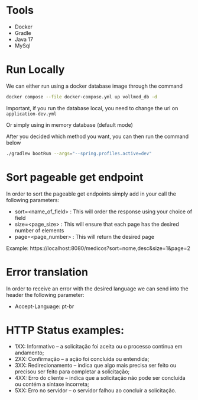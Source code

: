 # Tools

- Docker
- Gradle
- Java 17
- MySql

# Run Locally

We can either run using a docker database image through the command

```BASH
docker compose --file docker-compose.yml up vollmed_db -d
```
Important, if you run the database local, you need to change the url on `application-dev.yml`

Or simply using in memory database (default mode)

After you decided which method you want, you can then run the command below

```BASH
./gradlew bootRun --args="--spring.profiles.active=dev"
```


# Sort pageable get endpoint

In order to sort the pageable get endpoints simply add in your call the following parameters:
- sort=<name_of_field> : This will order the response using your choice of field
- size=<page_size> : This will ensure that each page has the desired number of elements
- page=<page_number> : This will return the desired page

Example: https://localhost:8080/medicos?sort=nome,desc&size=1&page=2

# Error translation

In order to receive an error with the desired language we can send into the header the following parameter:

- Accept-Language: pt-br

# HTTP Status examples:

- 1XX: Informativo – a solicitação foi aceita ou o processo continua em andamento;
- 2XX: Confirmação – a ação foi concluída ou entendida;
- 3XX: Redirecionamento – indica que algo mais precisa ser feito ou precisou ser feito para completar a solicitação; 
- 4XX: Erro do cliente – indica que a solicitação não pode ser concluída ou contém a sintaxe incorreta;
- 5XX: Erro no servidor – o servidor falhou ao concluir a solicitação.

